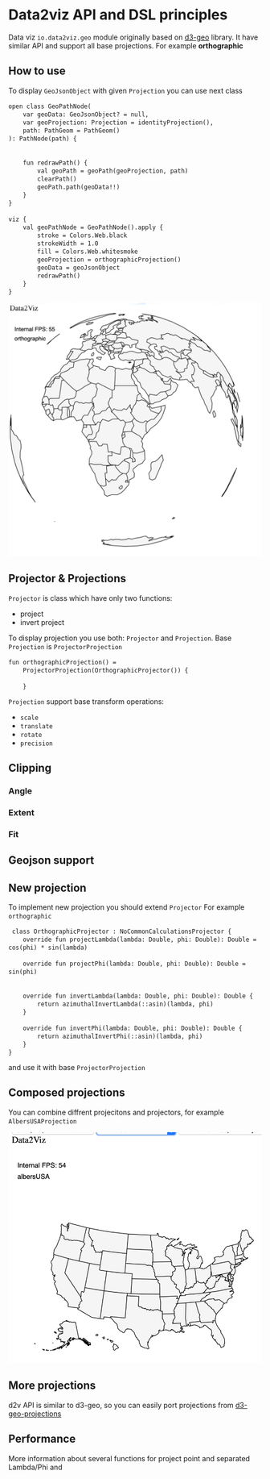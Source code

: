 
# Data2viz API and DSL principles

Data viz `io.data2viz.geo` module originally based on [d3-geo](https://github.com/d3/d3-geo) library. It have similar API and support all base projections. For example **orthographic**

## How to use

To display `GeoJsonObject` with given `Projection` you can use next class

```
open class GeoPathNode(
    var geoData: GeoJsonObject? = null,
    var geoProjection: Projection = identityProjection(),
    path: PathGeom = PathGeom()
): PathNode(path) {


    fun redrawPath() {
        val geoPath = geoPath(geoProjection, path)
        clearPath()
        geoPath.path(geoData!!)
    }
}

viz {
	val geoPathNode = GeoPathNode().apply {
        stroke = Colors.Web.black
        strokeWidth = 1.0
        fill = Colors.Web.whitesmoke
        geoProjection = orthographicProjection()
        geoData = geoJsonObject
        redrawPath()
    }
}
```

![Data2Viz Albers USA Projection](../img/geo-projection-orhtographic.png)


## Projector & Projections

`Projector` is class which have only two functions:

* project
* invert project

To display projection you use both: `Projector` and `Projection`. Base `Projection` is `ProjectorProjection`

```
fun orthographicProjection() =
    ProjectorProjection(OrthographicProjector()) {
     
    }
```

`Projection` support base transform operations:

* `scale`
* `translate`
* `rotate`
* `precision`

## Clipping

### Angle
### Extent

### Fit

## Geojson support

## New projection

To implement new projection you should extend `Projector`
For example `orthographic`
 
```
 class OrthographicProjector : NoCommonCalculationsProjector {
    override fun projectLambda(lambda: Double, phi: Double): Double = cos(phi) * sin(lambda)

    override fun projectPhi(lambda: Double, phi: Double): Double = sin(phi)


    override fun invertLambda(lambda: Double, phi: Double): Double {
        return azimuthalInvertLambda(::asin)(lambda, phi)
    }

    override fun invertPhi(lambda: Double, phi: Double): Double {
        return azimuthalInvertPhi(::asin)(lambda, phi)
    }
}
```

and use it with base `ProjectorProjection`

## Composed projections

You can combine diffrent projecitons and projectors, for example `AlbersUSAProjection`

![Data2Viz Albers USA Projection](../img/geo-proecjtion-albers-usa.png)

## More projections

d2v API is similar to d3-geo, so you can easily port projections from [d3-geo-projections](https://github.com/d3/d3-geo-projection)

## Performance

More information about several functions for project point and separated Lambda/Phi  and